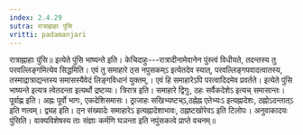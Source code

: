```yaml
---
index: 2.4.29
sutra: रात्राह्नाहाः पुंसि
vritti: padamanjari
---
```


 रात्राह्नाहाः पुंसि॥ इत्येते पुंसि भाष्यन्ते इति। केचिदाहुः---रात्रादीनामेवानेन पुंस्त्वं विधीयते, तदन्तस्य तु परवल्लिङ्गमित्येव सिद्धमिति। एवं तु समाहारे ठ्स नपुसकम्ऽ इत्येतदेव स्यात्, परवल्लिङ्गपवादत्वातस्य, तस्माद्रात्राद्यन्तस्य समासस्यैवेदं लिङ्गविधानं युक्तम्,। एवं हि समाहारेऽपि परत्वादिदमेव प्रवर्तते। इत्येते पुंसि भाष्यन्ते इत्यत्र त्वेतदन्ता इत्यर्थो द्रष्टव्यः। त्रिरात्र इति। समाहारे द्विगुः, ठहः सर्वैकदेशेऽ इत्यच् समासान्तः। पूर्वाह्ण इति। अह्नः पूर्वो भागः, एकदेशिसमासः। ठ्राजाहः सखिभ्यष्टच्ऽ,ठह्नेह्न एतेभ्यःऽ इत्यह्नादेशः, ठह्नोऽदन्तात्ऽ इति णत्वम्। द्व्यह इति। ठ्न संख्यादेः समाहारेऽ इत्यह्नादेशाभावः, ठह्नष्टखोरेवऽ इति टिलोपः। अनुवाकादयः पुंसिति। वाक्यविशेषस्य ताः संज्ञाः कर्मणि घञन्ता इति नपुंसकत्वे प्राप्ते वचनम्॥